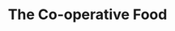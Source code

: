 ---
title: "The Co-operative Food"
url: /barnard-castle/the-co-operative-food/
shop: supermarket
---